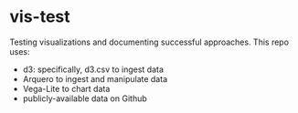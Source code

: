 # vis-test
Testing visualizations and documenting successful approaches. This repo uses:
- d3: specifically, d3.csv to ingest data
- Arquero to ingest and manipulate data
- Vega-Lite to chart data
- publicly-available data on Github

